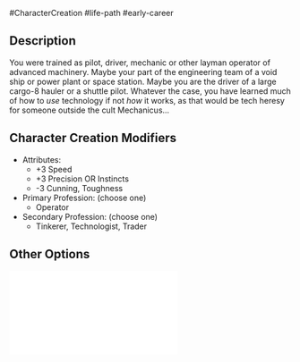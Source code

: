 #CharacterCreation #life-path #early-career 
## Description
You were trained as pilot, driver, mechanic or other layman operator of advanced machinery. Maybe your part of the engineering team of a void ship or power plant or space station. Maybe you are the driver of a large cargo-8 hauler or a shuttle pilot.
Whatever the case, you have learned much of how to _use_ technology if not _how_ it works, as that would be tech heresy for someone outside the cult Mechanicus...

## Character Creation Modifiers
- Attributes:
	- +3 Speed
	- +3 Precision OR Instincts 
	- -3 Cunning, Toughness 
- Primary Profession: (choose one)
	- Operator
- Secondary Profession: (choose one)
	- Tinkerer, Technologist, Trader 
## Other Options
![](</LifePath/EarlyCareer/List of Early Careers.md>)